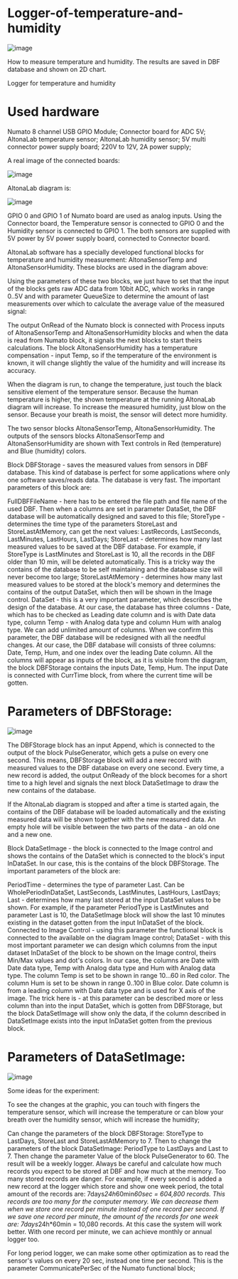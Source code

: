 # Logger-of-temperature-and-humidity

![image](https://user-images.githubusercontent.com/19898602/167261056-f8f4d6ea-3add-4fc5-a051-cd9d12607d67.png)


How to measure temperature and humidity. The results are saved in DBF database and shown on 2D chart.



Logger for temperature and humidity

# Used hardware

Numato 8 channel USB GPIO Module;
Connector board for ADC 5V;
AltonaLab temperature sensor;
AltonaLab humidity sensor;
5V multi connector power supply board;
220V to 12V, 2A power supply;

A real image of the connected boards:

![image](https://user-images.githubusercontent.com/19898602/167261073-60544a34-9cab-44e0-a55a-0bb302350d66.png)

AltonaLab diagram is:

![image](https://user-images.githubusercontent.com/19898602/167261081-a1ccac29-93a1-4ca6-95f7-87e8e7112ad0.png)

GPIO 0 and GPIO 1 of Numato board are used as analog inputs. Using the Connector board, the Temperature sensor is connected to GPIO 0 and the Humidity sensor is connected to GPIO 1. The both sensors are supplied with 5V power by 5V power supply board, connected to Connector board.

 

AltonaLab software has a specially developed functional blocks for temperature and humidity measurement: AltonaSensorTemp and AltonaSensorHumidity. These blocks are used in the diagram above:

Using the parameters of these two blocks, we just have to set that the input of the blocks gets raw ADC data from 10bit ADC, which works in range 0..5V and with parameter QueueSize to determine the amount of last measurements over which to calculate the average value of the measured signal:

The output OnRead of the Numato block is connected with Process inputs of AltonaSensorTemp and AltonaSensorHumidity blocks and when the data is read from Numato block, it signals the next blocks to start theirs calculations. The block AltonaSensorHumidity has a temperature compensation - input Temp, so if the temperature of the environment is known, it will change slightly the value of the humidity and will increase its accuracy.

When the diagram is run, to change the temperature, just touch the black sensitive element of the temperature sensor. Because the human temperature is higher, the shown temperature at the running AltonaLab diagram will increase. To increase the measured humidity, just blow on the sensor. Because your breath is moist, the sensor will detect more humidity.



The two sensor blocks AltonaSensorTemp, AltonaSensorHumidity. The outputs of the sensors blocks AltonaSensorTemp and AltonaSensorHumidity are shown with Text controls in Red (temperature) and Blue (humidity) colors.

Block DBFStorage - saves the measured values from sensors in DBF database. This kind of database is perfect for some applications where only one software saves/reads data. The database is very fast. The important parameters of this block are:

FullDBFFileName - here has to be entered the file path and file name of the used DBF. Then when a columns are set in parameter DataSet, the DBF database will be automatically designed and saved to this file;
StoreType - determines the time type of the parameters StoreLast and StoreLastAtMemory, can get the next values: LastRecords, LastSeconds, LastMinutes, LastHours, LastDays;
StoreLast - determines how many last measured values to be saved at the DBF database. For example, if StoreType is LastMinutes and StoreLast is 10, all the records in the DBF older than 10 min, will be deleted automatically. This is a tricky way the contains of the database to be self maintaining and the database size will never become too large;
StoreLastAtMemory - determines how many last measured values to be stored at the block's memory and determines the contains of the output DataSet, which then will be shown in the Image control.
 DataSet - this is a very important parameter, which describes the design of the database. At our case, the database has three columns - Date, which has to be checked as Leading date column and is with Date data type, column Temp - with Analog data type and column Hum with analog type. We can add unlimited amount of columns. When we confirm this parameter, the DBF database will be redesigned with all the needful changes. At our case, the DBF database will consists of three columns: Date, Temp, Hum, and one index over the leading Date column. All the columns will appear as inputs of the block, as it is visible from the diagram, the block DBFStorage contains the inputs Date, Temp, Hum. The input Date is connected with CurrTime block, from where the current time will be gotten.
 
 
 
 
 # Parameters of DBFStorage:
 
 ![image](https://user-images.githubusercontent.com/19898602/167261123-d4bade70-0682-48aa-a134-8deb7a71b364.png)


The DBFStorage block has an input Append, which is connected to the output of the block PulseGenerator, which gets a pulse on every one second. This means, DBFStorage block will add a new record with measured values to the DBF database on every one second. Every time, a new record is added, the output OnReady of the block becomes for a short time to a high level and signals the next block DataSetImage to draw the new contains of the database.

If the AltonaLab diagram is stopped and after a time is started again, the contains of the DBF database will be loaded automatically and the existing measured data will be shown together with the new measured data. An empty hole will be visible between the two parts of the data - an old one and a new one. 

Block DataSetImage - the block is connected to the Image control and shows the contains of the DataSet which is connected to the block's input InDataSet. In our case, this is the contains of the block DBFStorage. The important parameters of the block are:

PeriodTime - determines the type of parameter Last. Can be WholePeriodInDataSet, LastSeconds, LastMinutes, LastHours, LastDays;
Last - determines how many last stored at the input DataSet values to be shown. For example, if the parameter PeriodType is LastMinutes and parameter Last is 10, the DataSetImage block will show the last 10 minutes existing in the dataset gotten from the input InDataSet of the block.
Connected to Image Control - using this parameter the functional block is connected to the available on the diagram Image control;
DataSet - with this most important parameter we can design which columns from the input dataset InDataSet of the block to be shown on the Image control, theirs Min/Max values and dot's colors. In our case, the columns are Date with Date data type, Temp with Analog data type and Hum with Analog data type. The column Temp is set to be shown in range 10...60 in Red color. The column Hum is set to be shown in range 0..100 in Blue color. Date column is from a leading column with Date data type and is used for X axis of the image. The trick here is - at this parameter can be described more or less column than into the input DataSet, which is gotten from DBFStorage, but the block DataSetImage will show only the data, if the column described in DataSetImage exists into the input InDataSet gotten from the previous block.



# Parameters of DataSetImage:

![image](https://user-images.githubusercontent.com/19898602/167261152-b87f891b-ebe2-47ed-a12e-a0f325c16bfb.png)



Some ideas for the experiment:

To see the changes at the graphic, you can touch with fingers the temperature sensor, which will increase the temperature or can blow your breath over the humidity sensor, which will increase the humidity;

Can change the parameters of the block DBFStorage: StoreType to LastDays, StoreLast and StoreLastAtMemory to 7. Then to change the parameters of the block DataSetImage: PeriodType to LastDays and Last to 7. Then change the parameter Value of the block PulseGenerator to 60. The result will be a weekly logger. Always be careful and calculate how much records you expect to be stored at DBF and how much at the memory. Too many stored records are danger. For example, if every second is added a new record at the logger which store and show one week period, the total amount of the records are: 7days*24h*60min*60sec = 604,800 records. This records are too many for the computer memory. We can decrease them when we store one record per minute instead of one record per second. If we save one record per minute, the amount of the records for one week are: 7days*24h*60min = 10,080 records. At this case the system will work better. With one record per minute, we can achieve monthly or annual logger too.

For long period logger, we can make some other optimization as to read the sensor's values on every 20 sec, instead one time per second. This is the parameter CommunicatePerSec of the Numato functional block;





 
